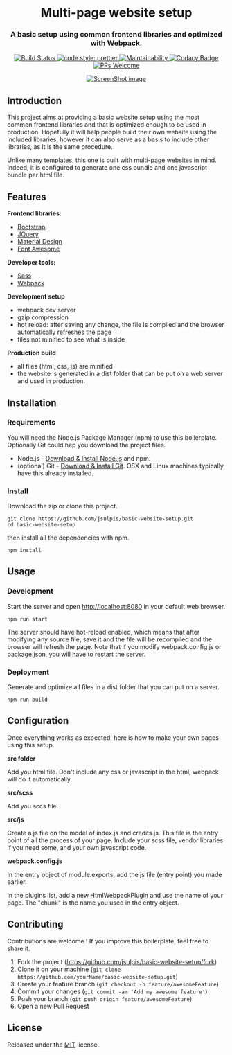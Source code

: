 <h1 align="center">Multi-page website setup</h1>

<h3 align="center">A basic setup using common frontend libraries and optimized with Webpack.</h3>

<p align="center">
  <a href="https://travis-ci.org/jsulpis/basic-website-setup">
		<img alt="Build Status" src="https://travis-ci.org/jsulpis/basic-website-setup.svg?branch=02-complete-npm-webpack-setup" />
	</a>
  <a href="https://github.com/prettier/prettier">
		<img alt="code style: prettier" src="https://img.shields.io/badge/code_style-prettier-ff69b4.svg" />
	</a>
  <a href="https://codeclimate.com/github/jsulpis/static-website-boilerplate/maintainability">
		<img alt="Maintainability" src="https://api.codeclimate.com/v1/badges/57574c52be855a7f396e/maintainability" />
	</a>
  <a href="https://www.codacy.com/app/jsulpis/static-website-boilerplate?utm_source=github.com&amp;utm_medium=referral&amp;utm_content=jsulpis/static-website-boilerplate&amp;utm_campaign=Badge_Grade">
		<img alt="Codacy Badge" src="https://api.codacy.com/project/badge/Grade/085e9b5003fa4f37b3fab1361eca0efa" />
	</a>
  <a href="http://makeapullrequest.com">
		<img alt="PRs Welcome" src="https://img.shields.io/badge/PRs-welcome-brightgreen.svg" />
	</a>
</p>

<p align="center">
  <a href="https://jsulpis.github.io/basic-website-setup/"><img class="repo-preview" src="https://raw.githubusercontent.com/jsulpis/basic-website-setup/02-complete-npm-webpack-setup/preview.png" alt="ScreenShot image"/>       </a>
</p>

## Introduction

This project aims at providing a basic website setup using the most common frontend libraries and that is optimized enough to be used in production. Hopefully it will help people build their own website using the included libraries, however it can also serve as a basis to include other libraries, as it is the same procedure.

Unlike many templates, this one is built with multi-page websites in mind. Indeed, it is configured to generate one css bundle and one javascript bundle per html file.

## Features

**Frontend libraries:**
- [Bootstrap](https://getbootstrap.com/)
- [JQuery](https://jquery.com/)
- [Material Design](https://material.io/)
- [Font Awesome](https://fontawesome.com/)

**Developer tools:**
- [Sass](https://sass-lang.com/)
- [Webpack](https://webpack.js.org/)

**Development setup**
- webpack dev server
- gzip compression
- hot reload: after saving any change, the file is compiled and the browser automatically refreshes the page
- files not minified to see what is inside

**Production build**
- all files (html, css, js) are minified
- the website is generated in a dist folder that can be put on a web server and used in production.

## Installation


### Requirements

You will need the Node.js Package Manager (npm) to use this boilerplate. Optionally Git could hep you download the project files.

* Node.js - [Download & Install Node.js](https://nodejs.org/en/download/) and npm.
* (optional) Git - [Download & Install Git](https://git-scm.com/downloads). OSX and Linux machines typically have this already installed.

### Install

Download the zip or clone this project.

```
git clone https://github.com/jsulpis/basic-website-setup.git
cd basic-website-setup
```

then install all the dependencies with npm.
```
npm install
```

## Usage

### Development

Start the server and open [http://localhost:8080](http://localhost:8080/) in your default web browser. 

```
npm run start
```
The server should have hot-reload enabled, which means that after modifying any source file, save it and the file will be recompiled and the browser will refresh the page. Note that if you modify webpack.config.js or package.json, you will have to restart the server.

### Deployment

Generate and optimize all files in a dist folder that you can put on a server.

```
npm run build
```

## Configuration

Once everything works as expected, here is how to make your own pages using this setup.

**src folder**

Add you html file. Don't include any css or javascript in the html, webpack will do it automatically.

**src/scss**

Add you sccs file.

**src/js**

Create a js file on the model of index.js and credits.js. This file is the entry point of all the process of your page. Include your scss file, vendor libraries if you need some, and your own javascript code.

**webpack.config.js**

In the entry object of module.exports, add the js file (entry point) you made earlier.

In the plugins list, add a new HtmlWebpackPlugin and use the name of your page. The "chunk" is the name you used in the entry object.

## Contributing

Contributions are welcome ! If you improve this boilerplate, feel free to share it.

1. Fork the project (<https://github.com/jsulpis/basic-website-setup/fork>)
2. Clone it on your machine (`git clone https://github.com/yourName/basic-website-setup.git`)
3. Create your feature branch (`git checkout -b feature/awesomeFeature`)
4. Commit your changes (`git commit -am 'Add my awesome feature'`)
5. Push your branch (`git push origin feature/awesomeFeature`)
6. Open a new Pull Request

## License

Released under the [MIT](https://github.com/jsulpis/basic-website-setup/blob/02-complete-npm-webpack-setup/LICENSE) license.
